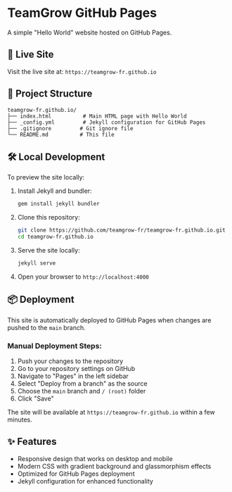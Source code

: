 # TeamGrow GitHub Pages

A simple "Hello World" website hosted on GitHub Pages.

## 🚀 Live Site

Visit the live site at: `https://teamgrow-fr.github.io`

## 📁 Project Structure

```
teamgrow-fr.github.io/
├── index.html          # Main HTML page with Hello World
├── _config.yml         # Jekyll configuration for GitHub Pages
├── .gitignore         # Git ignore file
└── README.md          # This file
```

## 🛠️ Local Development

To preview the site locally:

1. Install Jekyll and bundler:
   ```bash
   gem install jekyll bundler
   ```

2. Clone this repository:
   ```bash
   git clone https://github.com/teamgrow-fr/teamgrow-fr.github.io.git
   cd teamgrow-fr.github.io
   ```

3. Serve the site locally:
   ```bash
   jekyll serve
   ```

4. Open your browser to `http://localhost:4000`

## 📦 Deployment

This site is automatically deployed to GitHub Pages when changes are pushed to the `main` branch.

### Manual Deployment Steps:

1. Push your changes to the repository
2. Go to your repository settings on GitHub
3. Navigate to "Pages" in the left sidebar
4. Select "Deploy from a branch" as the source
5. Choose the `main` branch and `/ (root)` folder
6. Click "Save"

The site will be available at `https://teamgrow-fr.github.io` within a few minutes.

## ✨ Features

- Responsive design that works on desktop and mobile
- Modern CSS with gradient background and glassmorphism effects
- Optimized for GitHub Pages deployment
- Jekyll configuration for enhanced functionality
